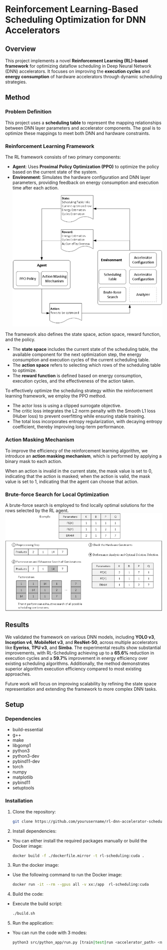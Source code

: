 
# Reinforcement Learning-Based Scheduling Optimization for DNN Accelerators

## Overview
This project implements a novel **Reinforcement Learning (RL)-based framework** for optimizing dataflow scheduling in Deep Neural Network (DNN) accelerators. It focuses on improving the **execution cycles** and **energy consumption** of hardware accelerators through dynamic scheduling strategies.

## Method
### Problem Definition
This project uses a **scheduling table** to represent the mapping relationships between DNN layer parameters and accelerator components. The goal is to optimize these mappings to meet both DNN and hardware constraints.

### Reinforcement Learning Framework
The RL framework consists of two primary components:
- **Agent**: Uses **Proximal Policy Optimization (PPO)** to optimize the policy based on the current state of the system.
- **Environment**: Simulates the hardware configuration and DNN layer parameters, providing feedback on energy consumption and execution time after each action.
![alt text](pictures/framework.png)

The framework also defines the state space, action space, reward function, and the policy.
- The **state space** includes the current state of the scheduling table, the available component for the next optimization step, the energy consumption and execution cycles of the current scheduling table.
- The **action space** refers to selecting which rows of the scheduling table to optimize.
- The **reward function** is defined based on energy consumption, execution cycles, and the effectiveness of the action taken. 

To effectively optimize the scheduling strategy within the reinforcement learning framework, we employ the PPO method. 
- The actor loss is using a clipped surrogate objective.
- The critic loss integrates the L2 norm penalty with the Smooth L1 loss (Huber loss) to prevent overfitting while ensuring stable training.
- The total loss incorporates entropy regularization, with decaying entropy coefficient, thereby improving long-term performance.

### Action Masking Mechanism
To improve the efficiency of the reinforcement learning algorithm, we introduce an **action masking mechanism**, which is performed by applying a binary mask to each action. 

When an action is invalid in the current state, the mask value is set to 0, indicating that the action is masked; when the action is valid, the mask value is set to 1, indicating that the agent can choose that action.

### Brute-force Search for Local Optimization
A brute-force search is employed to find locally optimal solutions for the rows selected by the RL agent.
![alt text](pictures/brute-force_search.png)

## Results
We validated the framework on various DNN models, including **YOLO v3**, **Inception v4**, **MobileNet v3**, and **ResNet-50**, across multiple accelerators like **Eyeriss**, **TPU v3**, and **Simba**. The experimental results show substantial improvements, with RL-Scheduling achieving up to a **65.6%** reduction in execution cycles and a **59.7%** improvement in energy efficiency over existing scheduling algorithms. Additionally, the method demonstrates superior algorithm execution efficiency compared to most existing approaches.

Future work will focus on improving scalability by refining the state space representation and extending the framework to more complex DNN tasks.

## Setup

### Dependencies
- build-essential
- g++
- make
- libgomp1
- python3
- python3-dev
- pybind11-dev
- torch
- numpy
- matplotlib
- pybind11
- setuptools

### Installation
1. Clone the repository:
   ```bash
   git clone https://github.com/yourusername/rl-dnn-accelerator-scheduling.git
   ```
2. Install dependencies:
- You can either install the required packages manually or build the Docker image:
   ```bash
   docker build -f ./dockerfile.mirror -t rl-scheduling:cuda .
   ```
3. Run the docker image:
- Use the following command to run the Docker image:
   ```bash
   docker run -it --rm --gpus all -v xx:/app  rl-scheduling:cuda
   ```
4. Build the code:
- Execute the build script:
   ```bash
   ./build.sh
   ```
5. Run the application:
- You can run the code with 3 modes:
   ```bash
   python3 src/python_app/run.py [train|test|run <accelerator_path> <network_path> <layer_idx>]
   ```